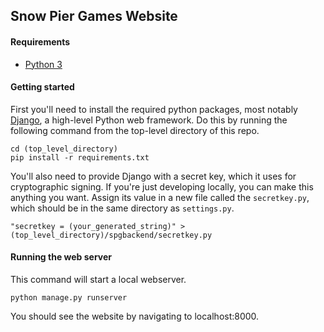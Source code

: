 ## Snow Pier Games Website

#### Requirements
* [Python 3](https://www.python.org/downloads/)

#### Getting started
First you'll need to install the required python packages, most notably [Django](https://www.djangoproject.com/), a high-level Python web framework.
Do this by running the following command from the top-level directory of this repo.
```
cd (top_level_directory)
pip install -r requirements.txt
```

You'll also need to provide Django with a secret key, which it uses for cryptographic signing.
If you're just developing locally, you can make this anything you want.
Assign its value in a new file called the `secretkey.py`, which should be in the same directory as `settings.py`.
```
"secretkey = (your_generated_string)" > (top_level_directory)/spgbackend/secretkey.py
```

#### Running the web server
This command will start a local webserver.
```
python manage.py runserver
```
You should see the website by navigating to localhost:8000.
